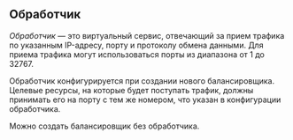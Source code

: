 ## Обработчик

*Обработчик* — это виртуальный сервис, отвечающий за прием трафика по указанным IP-адресу, порту и протоколу обмена данными. Для приема трафика могут использоваться порты из диапазона от 1 до 32767. 

Обработчик конфигурируется при создании нового балансировщика. Целевые ресурсы, на которые будет поступать трафик, должны принимать его на порту с тем же номером, что указан в конфигурации обработчика.

Можно создать балансировщик без обработчика.
